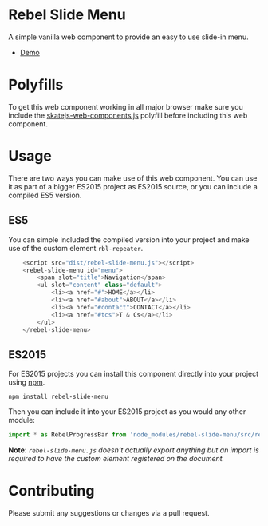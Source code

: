 Rebel Slide Menu
==============

A simple vanilla web component to provide an easy to use slide-in menu.

- [Demo](http://revillweb.github.io/rebel-slide-menu/)

Polyfills
=====

To get this web component working in all major browser make sure you include the [skatejs-web-components.js](https://github.com/skatejs/web-components) polyfill before including this web component.

Usage
=====

There are two ways you can make use of this web component. You can use it as part of a bigger ES2015 project as ES2015 source, or you can include a compiled ES5 version.

ES5
---

You can simple included the compiled version into your project and make use of the custom element `rbl-repeater`.

```javascript
    <script src="dist/rebel-slide-menu.js"></script>
    <rebel-slide-menu id="menu">
        <span slot="title">Navigation</span>
        <ul slot="content" class="default">
            <li><a href="#">HOME</a></li>
            <li><a href="#about">ABOUT</a></li>
            <li><a href="#contact">CONTACT</a></li>
            <li><a href="#tcs">T & Cs</a></li>
        </ul>
    </rebel-slide-menu>
```

ES2015
------

For ES2015 projects you can install this component directly into your project using [npm](https://www.npmjs.com/).

`npm install rebel-slide-menu`

Then you can include it into your ES2015 project as you would any other module:

````javascript
import * as RebelProgressBar from 'node_modules/rebel-slide-menu/src/rebel-slide-menu';
````

**Note**: *`rebel-slide-menu.js` doesn't actually export anything but an import is required to have the custom element registered on the document.*

Contributing
============

Please submit any suggestions or changes via a pull request.